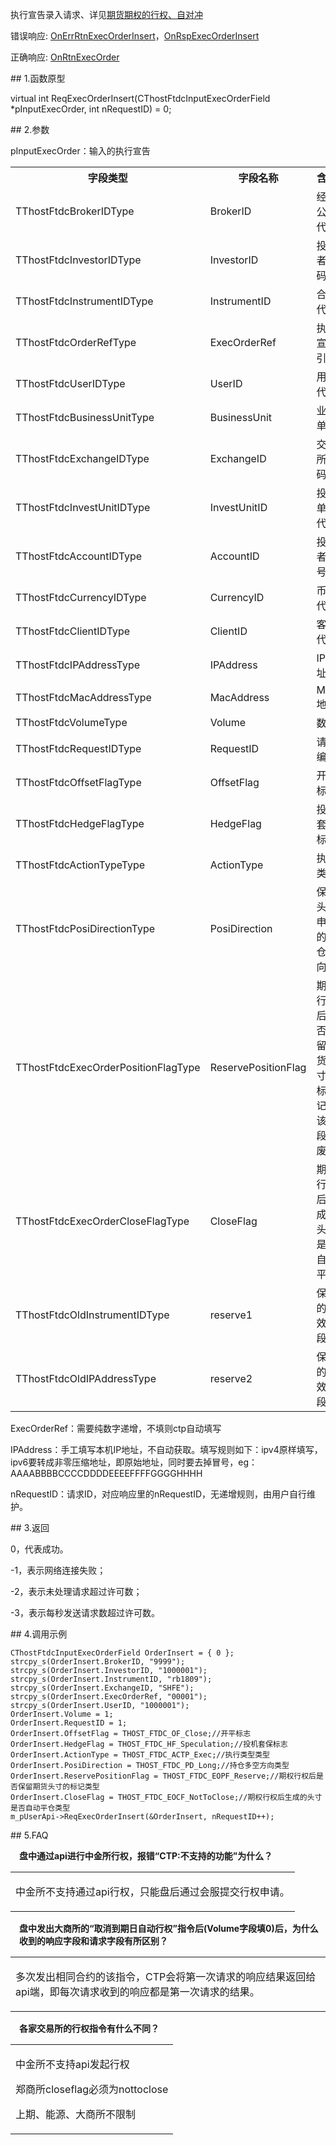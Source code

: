 <p>执行宣告录入请求、详见<a href="../../../QTYWGZ/QHQQDHQ-ZDCGZ/">期货期权的行权、自对冲</a></p>
<p>错误响应: <a href="../../CTHOSTFTDCTRADERAPI/ONERRRTNEXECORDERINSERT/">OnErrRtnExecOrderInsert</a>，<a href="../../CTHOSTFTDCTRADERAPI/ONRSPEXECORDERINSERT/">OnRspExecOrderInsert</a></p>
<p>正确响应: <a href="../../CTHOSTFTDCTRADERAPI/ONRTNEXECORDER/">OnRtnExecOrder</a></p>
<span class="anchor" id="83552c8a-b6da-4125-9ceb-a88115b89b63"></span>
## 1.函数原型
<p>virtual int ReqExecOrderInsert(CThostFtdcInputExecOrderField *pInputExecOrder, int nRequestID) = 0;</p>
<span class="anchor" id="7fea239d-3600-41de-9d69-d0c6b76ff0e8"></span>
## 2.参数
<p>pInputExecOrder：输入的执行宣告</p>
<table><tr><th style="TEXT-ALIGN: center;">字段类型</th><th style="TEXT-ALIGN: center;">字段名称</th><th style="TEXT-ALIGN: center;">含义</th><th style="TEXT-ALIGN: center;">值</th></tr><tr><td style="TEXT-ALIGN: left;">TThostFtdcBrokerIDType</td>
<td style="TEXT-ALIGN: left;">BrokerID</td>
<td style="TEXT-ALIGN: left;">经纪公司代码</td>
<td style="TEXT-ALIGN: left;"><strong><font color="#FF0000">必填</font></strong></td>
</tr>
<tr><td style="TEXT-ALIGN: left;">TThostFtdcInvestorIDType</td>
<td style="TEXT-ALIGN: left;">InvestorID</td>
<td style="TEXT-ALIGN: left;">投资者代码</td>
<td style="TEXT-ALIGN: left;"><strong><font color="#FF0000">必填</font></strong></td>
</tr>
<tr><td style="TEXT-ALIGN: left;">TThostFtdcInstrumentIDType</td>
<td style="TEXT-ALIGN: left;">InstrumentID</td>
<td style="TEXT-ALIGN: left;">合约代码</td>
<td style="TEXT-ALIGN: left;"><strong><font color="#FF0000">必填</font></strong></td>
</tr>
<tr><td style="TEXT-ALIGN: left;">TThostFtdcOrderRefType</td>
<td style="TEXT-ALIGN: left;">ExecOrderRef</td>
<td style="TEXT-ALIGN: left;">执行宣告引用</td>
<td style="TEXT-ALIGN: left;">选填</td>
</tr>
<tr><td style="TEXT-ALIGN: left;">TThostFtdcUserIDType</td>
<td style="TEXT-ALIGN: left;">UserID</td>
<td style="TEXT-ALIGN: left;">用户代码</td>
<td style="TEXT-ALIGN: left;">无</td>
</tr>
<tr><td style="TEXT-ALIGN: left;">TThostFtdcBusinessUnitType</td>
<td style="TEXT-ALIGN: left;">BusinessUnit</td>
<td style="TEXT-ALIGN: left;">业务单元</td>
<td style="TEXT-ALIGN: left;">无</td>
</tr>
<tr><td style="TEXT-ALIGN: left;">TThostFtdcExchangeIDType</td>
<td style="TEXT-ALIGN: left;">ExchangeID</td>
<td style="TEXT-ALIGN: left;">交易所代码</td>
<td style="TEXT-ALIGN: left;">无</td>
</tr>
<tr><td style="TEXT-ALIGN: left;">TThostFtdcInvestUnitIDType</td>
<td style="TEXT-ALIGN: left;">InvestUnitID</td>
<td style="TEXT-ALIGN: left;">投资单元代码</td>
<td style="TEXT-ALIGN: left;">无</td>
</tr>
<tr><td style="TEXT-ALIGN: left;">TThostFtdcAccountIDType</td>
<td style="TEXT-ALIGN: left;">AccountID</td>
<td style="TEXT-ALIGN: left;">投资者帐号</td>
<td style="TEXT-ALIGN: left;">无</td>
</tr>
<tr><td style="TEXT-ALIGN: left;">TThostFtdcCurrencyIDType</td>
<td style="TEXT-ALIGN: left;">CurrencyID</td>
<td style="TEXT-ALIGN: left;">币种代码</td>
<td style="TEXT-ALIGN: left;">无</td>
</tr>
<tr><td style="TEXT-ALIGN: left;">TThostFtdcClientIDType</td>
<td style="TEXT-ALIGN: left;">ClientID</td>
<td style="TEXT-ALIGN: left;">客户代码</td>
<td style="TEXT-ALIGN: left;">无</td>
</tr>
<tr><td style="TEXT-ALIGN: left;">TThostFtdcIPAddressType</td>
<td style="TEXT-ALIGN: left;">IPAddress</td>
<td style="TEXT-ALIGN: left;">IP地址</td>
<td style="TEXT-ALIGN: left;">无</td>
</tr>
<tr><td style="TEXT-ALIGN: left;">TThostFtdcMacAddressType</td>
<td style="TEXT-ALIGN: left;">MacAddress</td>
<td style="TEXT-ALIGN: left;">Mac地址</td>
<td style="TEXT-ALIGN: left;">无</td>
</tr>
<tr><td style="TEXT-ALIGN: left;">TThostFtdcVolumeType</td>
<td style="TEXT-ALIGN: left;">Volume</td>
<td style="TEXT-ALIGN: left;">数量</td>
<td style="TEXT-ALIGN: left;"><strong><font color="#FF0000">必填</font></strong></td>
</tr>
<tr><td style="TEXT-ALIGN: left;">TThostFtdcRequestIDType</td>
<td style="TEXT-ALIGN: left;">RequestID</td>
<td style="TEXT-ALIGN: left;">请求编号</td>
<td style="TEXT-ALIGN: left;">无</td>
</tr>
<tr><td style="TEXT-ALIGN: left;">TThostFtdcOffsetFlagType</td>
<td style="TEXT-ALIGN: left;">OffsetFlag</td>
<td style="TEXT-ALIGN: left;">开平标志</td>
<td style="TEXT-ALIGN: left;"><strong><font color="#FF0000">必填</font></strong></td>
</tr>
<tr><td style="TEXT-ALIGN: left;">TThostFtdcHedgeFlagType</td>
<td style="TEXT-ALIGN: left;">HedgeFlag</td>
<td style="TEXT-ALIGN: left;">投机套保标志</td>
<td style="TEXT-ALIGN: left;"><strong><font color="#FF0000">投机或套保</font></strong></td>
</tr>
<tr><td style="TEXT-ALIGN: left;">TThostFtdcActionTypeType</td>
<td style="TEXT-ALIGN: left;">ActionType</td>
<td style="TEXT-ALIGN: left;">执行类型</td>
<td style="TEXT-ALIGN: left;"><strong><font color="#FF0000">必填</font></strong></td>
</tr>
<tr><td style="TEXT-ALIGN: left;">TThostFtdcPosiDirectionType</td>
<td style="TEXT-ALIGN: left;">PosiDirection</td>
<td style="TEXT-ALIGN: left;">保留头寸申请的持仓方向</td>
<td style="TEXT-ALIGN: left;"><strong><font color="#FF0000">多头</font></strong></td>
</tr>
<tr><td style="TEXT-ALIGN: left;">TThostFtdcExecOrderPositionFlagType</td>
<td style="TEXT-ALIGN: left;">ReservePositionFlag</td>
<td style="TEXT-ALIGN: left;">期权行权后是否保留期货头寸的标记,该字段已废弃</td>
<td style="TEXT-ALIGN: left;"><strong><font color="#FF0000">该字段已废弃，调用时不能为空</font></strong></td>
</tr>
<tr><td style="TEXT-ALIGN: left;">TThostFtdcExecOrderCloseFlagType</td>
<td style="TEXT-ALIGN: left;">CloseFlag</td>
<td style="TEXT-ALIGN: left;">期权行权后生成的头寸是否自动平仓</td>
<td style="TEXT-ALIGN: left;"><strong><font color="#FF0000">必填</font></strong></td>
</tr>
<tr><td style="TEXT-ALIGN: left;">TThostFtdcOldInstrumentIDType</td>
<td style="TEXT-ALIGN: left;">reserve1</td>
<td style="TEXT-ALIGN: left;">保留的无效字段</td>
<td style="TEXT-ALIGN: left;">否</td>
</tr>
<tr><td style="TEXT-ALIGN: left;">TThostFtdcOldIPAddressType</td>
<td style="TEXT-ALIGN: left;">reserve2</td>
<td style="TEXT-ALIGN: left;">保留的无效字段</td>
<td style="TEXT-ALIGN: left;">否</td>
</tr>
</table>
<p>ExecOrderRef：需要纯数字递增，不填则ctp自动填写</p>
<p>IPAddress：手工填写本机IP地址，不自动获取。填写规则如下：ipv4原样填写，ipv6要转成非零压缩地址，即原始地址，同时要去掉冒号，eg：AAAABBBBCCCCDDDDEEEEFFFFGGGGHHHH</p>
<p>nRequestID：请求ID，对应响应里的nRequestID，无递增规则，由用户自行维护。</p>
<span class="anchor" id="e30dcfe3-d077-43a3-977b-83c861b6deae"></span>
## 3.返回
<p>0，代表成功。</p>
<p>-1，表示网络连接失败；</p>
<p>-2，表示未处理请求超过许可数；</p>
<p>-3，表示每秒发送请求数超过许可数。</p>
<span class="anchor" id="9e0204a5-0a45-483e-8fd6-12b05143aa47"></span>
## 4.调用示例
<pre><code>CThostFtdcInputExecOrderField OrderInsert = { 0 };
strcpy_s(OrderInsert.BrokerID, "9999");
strcpy_s(OrderInsert.InvestorID, "1000001");
strcpy_s(OrderInsert.InstrumentID, "rb1809");
strcpy_s(OrderInsert.ExchangeID, "SHFE");
strcpy_s(OrderInsert.ExecOrderRef, "00001");
strcpy_s(OrderInsert.UserID, "1000001");
OrderInsert.Volume = 1;
OrderInsert.RequestID = 1; 
OrderInsert.OffsetFlag = THOST_FTDC_OF_Close;//开平标志
OrderInsert.HedgeFlag = THOST_FTDC_HF_Speculation;//投机套保标志
OrderInsert.ActionType = THOST_FTDC_ACTP_Exec;//执行类型类型
OrderInsert.PosiDirection = THOST_FTDC_PD_Long;//持仓多空方向类型
OrderInsert.ReservePositionFlag = THOST_FTDC_EOPF_Reserve;//期权行权后是否保留期货头寸的标记类型
OrderInsert.CloseFlag = THOST_FTDC_EOCF_NotToClose;//期权行权后生成的头寸是否自动平仓类型
m_pUserApi-&gt;ReqExecOrderInsert(&amp;OrderInsert, nRequestID++);
</code></pre>
<span class="anchor" id="553f7869-a100-409a-b508-acb6a04c7f54"></span>
## 5.FAQ
<p><div class="region_i"><p class="region_header" id="region_header_1" style="padding-left: 1em;font-weight : bold;text-indent: 0px;text-align: left;">盘中通过api进行中金所行权，报错“CTP:不支持的功能”为什么？</p><div class="region_panel" id="region_panel_1" style="display:block;"><table><tr><td>
<p>中金所不支持通过api行权，只能盘后通过会服提交行权申请。</p>
</td></tr></table>
</div><p class="region_tail" id="region_tail_1" style="border-top-color:transparent;border-bottom-width:0;"></p></div></p>
<p><div class="region_i"><p class="region_header" id="region_header_2" style="padding-left: 1em;font-weight : bold;text-indent: 0px;text-align: left;">盘中发出大商所的“取消到期日自动行权”指令后(Volume字段填0)后，为什么收到的响应字段和请求字段有所区别？</p><div class="region_panel" id="region_panel_2" style="display:block;"><table><tr><td>
<p>多次发出相同合约的该指令，CTP会将第一次请求的响应结果返回给api端，即每次请求收到的响应都是第一次请求的结果。</p>
</td></tr></table>
</div><p class="region_tail" id="region_tail_2" style="border-top-color:transparent;border-bottom-width:0;"></p></div></p>
<p><span alt="" id="anchor-id-01"></span> </p>
<p><div class="region_i"><p class="region_header" id="region_header_3" style="padding-left: 1em;font-weight : bold;text-indent: 0px;text-align: left;">各家交易所的行权指令有什么不同？</p><div class="region_panel" id="region_panel_3" style="display:block;"><table><tr><td>
<p>中金所不支持api发起行权</p>
<p>郑商所closeflag必须为nottoclose</p>
<p>上期、能源、大商所不限制</p>
</td></tr></table>
</div><p class="region_tail" id="region_tail_3" style="border-top-color:transparent;border-bottom-width:0;"></p></div></p>
